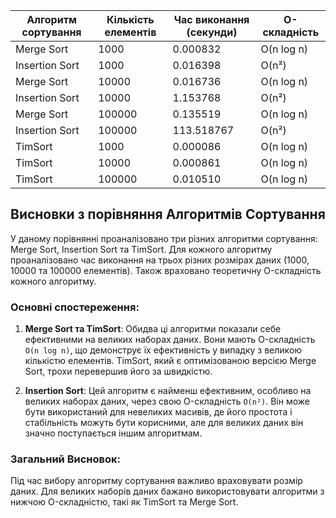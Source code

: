 | Алгоритм сортування | Кількість елементів | Час виконання (секунди) | O-складність    |
|---------------------|-------------------|-----------------------|---------------------|
| Merge Sort          | 1000              | 0.000832              | O(n log n)          |
| Insertion Sort      | 1000              | 0.016398              | O(n²)               |
| Merge Sort          | 10000             | 0.016736              | O(n log n)          |
| Insertion Sort      | 10000             | 1.153768              | O(n²)               |
| Merge Sort          | 100000            | 0.135519              | O(n log n)          |
| Insertion Sort      | 100000            | 113.518767            | O(n²)               |
| TimSort             | 1000              | 0.000086              | O(n log n)          |
| TimSort             | 10000             | 0.000861              | O(n log n)          |
| TimSort             | 100000            | 0.010510              | O(n log n)          |


## Висновки з порівняння Алгоритмів Сортування

У даному порівнянні проаналізовано три різних алгоритми сортування: Merge Sort, Insertion Sort та TimSort. 
Для кожного алгоритму проаналізовано час виконання на трьох різних розмірах даних (1000, 10000 та 100000 елементів).
Також враховано теоретичну O-складність кожного алгоритму.

### Основні спостереження:
1. **Merge Sort та TimSort**: 
Обидва ці алгоритми показали себе ефективними на великих наборах даних.
Вони мають O-складність `O(n log n)`, що демонструє їх ефективність у випадку з великою кількістю елементів. TimSort, який є оптимізованою версією Merge Sort, трохи перевершив його за швидкістю.

2. **Insertion Sort**:
Цей алгоритм є найменш ефективним, особливо на великих наборах даних, через свою O-складність `O(n²)`. Він може бути використаний для невеликих масивів, де його простота і стабільність можуть бути корисними, але для великих даних він значно поступається іншим алгоритмам.

### Загальний Висновок:
Під час вибору алгоритму сортування важливо враховувати розмір даних. Для великих наборів даних бажано використовувати алгоритми з нижчою O-складністю, такі як TimSort та Merge Sort.
